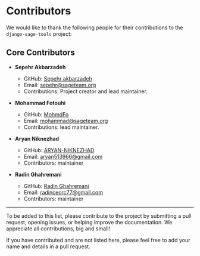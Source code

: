 # Contributors

We would like to thank the following people for their contributions to the `django-sage-tools` project:

## Core Contributors

- **Sepehr Akbarzadeh**
  - GitHub: [Sepehr akbarzadeh](https://github.com/sepehr-akbarzadeh)
  - Email: sepehr@sageteam.org
  - Contributions: Project creator and lead maintainer.

- **Mohammad Fotouhi**
  - GitHub: [MohmdFo](https://github.com/MohmdFo)
  - Email: mohammad@sageteam.org
  - Contributions: lead maintainer.

- **Aryan Niknezhad**
  - GitHub: [ARYAN-NIKNEZHAD](https://github.com/ARYAN-NIKNEZHAD)
  - Email: aryan513966@gmail.com
  - Contributors: maintainer

- **Radin Ghahremani**
  - GitHub: [Radin Ghahremani](https://github.com/radinceorc)
  - Email: radinceorc77@gmail.com
  - Contributors: maintainer
---

To be added to this list, please contribute to the project by submitting a pull request, opening issues, or helping improve the documentation. We appreciate all contributions, big and small!

If you have contributed and are not listed here, please feel free to add your name and details in a pull request.